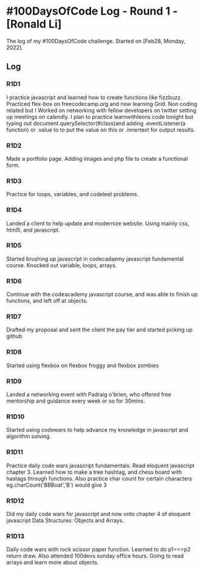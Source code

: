 # #100DaysOfCode Log - Round 1 - [Ronald Li]

The log of my #100DaysOfCode challenge. Started on [Feb28, Monday, 2022].

## Log

### R1D1 
 I practice javascript and learned how to create functions like fizzbuzz. Practiced flex-box on freecodecamp.org and now learning Grid. Non coding related but I Worked on networking with fellow developers on twitter setting up meetings on calendly. I plan to practice learnwithleons code tonight but typing out document.querySelector(#class)and adding .eventListener(a function) or .value to to put the value on this or .innertext for output results.
### R1D2
 Made a portfolio page. Adding images and php file to create a functional form.
 ### R1D3
 Practice for loops, variables, and codeleet problems.
### R1D4
Landed a client to help update and modernize website. Using mainly css, html5, and javascript.
### R1D5 
Started brushing up javascript in codecadaemy javascript fundamental course. Knocked out variable, loops, arrays.
### R1D6
Continue with the codeacademy javascript course, and was able to finish up functions, and left off at objects.
### R1D7
Drafted my proposal and sent the client the pay tier and started picking up github
### R1D8
Started using flexbox on flexbox froggy and flexbox zombies
### R1D9
Landed a networking event with Padraig o'brien, who offered free mentorship and guidance every week or so for 30mins.
### R1D10
Started using codewars to help advance my knowledge in javascript and algorithm solving.
### R1D11
Practice daily code wars javascript fundamentals. Read eloquent javascript chapter 3. Learned how to make a tree hashtag, and chess board with hastags through functions.
Also practice char count for certain characters eg.charCount('BBBoat','B') would give 3
### R1D12
Did my daily code wars for javascript and now onto chapter 4 of eloquent javascript Data Structures: Objects and Arrays.
### R1D13
Daily code wars with rock scissor paper function. Learned to do p1===p2 return draw. Also attended 100devs sunday office hours. Going to read arrays and learn more about objects.
